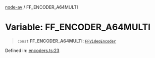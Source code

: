 [node-av](../globals.md) / FF\_ENCODER\_A64MULTI

# Variable: FF\_ENCODER\_A64MULTI

> `const` **FF\_ENCODER\_A64MULTI**: [`FFVideoEncoder`](../type-aliases/FFVideoEncoder.md)

Defined in: [encoders.ts:23](https://github.com/seydx/av/blob/f8631fc881b394300b1479f511d55cf1c370a87f/src/constants/encoders.ts#L23)
